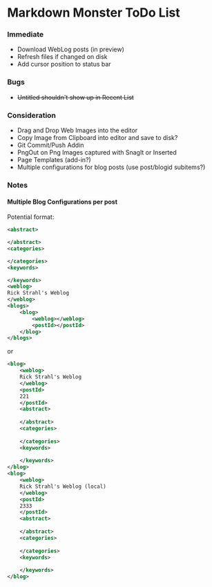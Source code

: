 # Markdown Monster ToDo List

### Immediate
* Download WebLog posts (in preview)
* Refresh files if changed on disk
* Add cursor position to status bar

### Bugs
* <s>Untitled shouldn't show up in Recent List</s>

### Consideration
* Drag and Drop Web Images into the editor
* Copy Image from Clipboard into editor and save to disk?
* Git Commit/Push Addin
* PngOut on Png Images captured with SnagIt or Inserted
* Page Templates (add-in?)
* Multiple configurations for blog posts (use post/blogid subitems?)

### Notes

#### Multiple Blog Configurations per post

Potential format:

```xml
<abstract>

</abstract>
<categories>

</categories>
<keywords>

</keywords>
<weblog>
Rick Strahl's Weblog
</weblog>
<blogs>
    <blog>
        <weblog></weblog>
        <postId></postId>
    </blog>
</blogs>   
```

or 

```xml
<blog>
    <weblog>
    Rick Strahl's Weblog
    </weblog>
    <postId>
    221
    </postId>
    <abstract>
    
    </abstract>
    <categories>
    
    </categories>
    <keywords>
    
    </keywords>
</blog>
<blog>
    <weblog>
    Rick Strahl's Weblog (local)
    </weblog>
    <postId>
    2333
    </postId>
    <abstract>
    
    </abstract>
    <categories>
    
    </categories>
    <keywords>
    
    </keywords>
</blog>
```